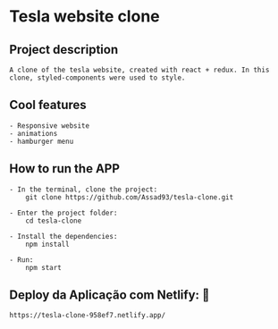 # Tesla website clone

## Project description
    A clone of the tesla website, created with react + redux. In this clone, styled-components were used to style.

## Cool features
    - Responsive website
    - animations
    - hamburger menu

## How to run the APP
    - In the terminal, clone the project: 
        git clone https://github.com/Assad93/tesla-clone.git

    - Enter the project folder: 
        cd tesla-clone

    - Install the dependencies: 
        npm install

    - Run: 
        npm start

## Deploy da Aplicação com Netlify: :dash:
    https://tesla-clone-958ef7.netlify.app/
